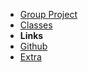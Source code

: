 - [Group Project](https://slimtux.github.io/School/#/PROJECTS/First-post.md)
- [Classes](https://slimtux.github.io/School/#/PROJECTS/Informatics.md)
- **Links**
- [Github](https://github.com/SlimTux/School)
- [Extra](https://gigachad.mataroa.blog) 



